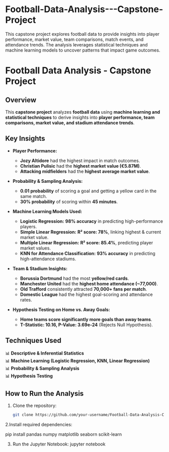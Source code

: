 # Football-Data-Analysis---Capstone-Project
This capstone project explores football data to provide insights into player performance, market value, team comparisons, match events, and attendance trends. The analysis leverages statistical techniques and machine learning models to uncover patterns that impact game outcomes.


# Football Data Analysis - Capstone Project  

## Overview  
This **capstone project** analyzes **football data** using **machine learning and statistical techniques** to derive insights into **player performance, team comparisons, market value, and stadium attendance trends**.

## Key Insights  
- **Player Performance:**  
  - **Jozy Altidore** had the highest impact in match outcomes.  
  - **Christian Pulisic** had the **highest market value (€5.87M)**.  
  - **Attacking midfielders** had the **highest average market value**.  

- **Probability & Sampling Analysis:**  
  - **0.01 probability** of scoring a goal and getting a yellow card in the same match.  
  - **30% probability** of scoring within **45 minutes**.  

- **Machine Learning Models Used:**  
  - **Logistic Regression:** **98% accuracy** in predicting high-performance players.  
  - **Simple Linear Regression:** **R² score: 78%**, linking highest & current market value.  
  - **Multiple Linear Regression:** **R² score: 85.4%**, predicting player market values.  
  - **KNN for Attendance Classification:** **93% accuracy** in predicting high-attendance stadiums.  

- **Team & Stadium Insights:**  
  - **Borussia Dortmund** had the most **yellow/red cards**.  
  - **Manchester United** had the **highest home attendance (~77,000)**.  
  - **Old Trafford** consistently attracted **70,000+ fans per match**.  
  - **Domestic League** had the highest goal-scoring and attendance rates.  

- **Hypothesis Testing on Home vs. Away Goals:**  
  - **Home teams score significantly more goals than away teams**.  
  - **T-Statistic: 10.16, P-Value: 3.69e-24** (Rejects Null Hypothesis).  

## Techniques Used  
📊 **Descriptive & Inferential Statistics**  
📊 **Machine Learning (Logistic Regression, KNN, Linear Regression)**  
📊 **Probability & Sampling Analysis**  
📊 **Hypothesis Testing**  

## How to Run the Analysis  
1. Clone the repository:  
   ```bash
   git clone https://github.com/your-username/Football-Data-Analysis-Capstone.git
   
2.Install required dependencies:

pip install pandas numpy matplotlib seaborn scikit-learn

3. Run the Jupyter Notebook:
jupyter notebook

